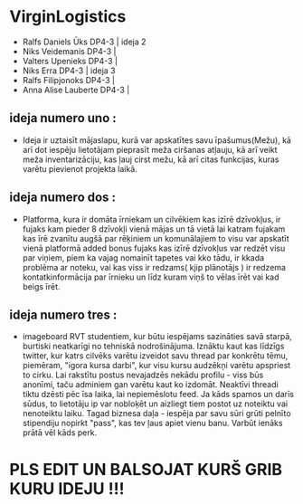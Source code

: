 # VirginLogistics

- Ralfs Daniels Ūks DP4-3 | ideja 2
- Niks Veidemanis DP4-3 |
- Valters Upenieks DP4-3 |
- Niks Erra DP4-3 | ideja 3
- Ralfs Filipjonoks DP4-3 |
- Anna Alise Lauberte DP4-3 |

## ideja numero uno :

- Ideja ir uztaisīt mājaslapu, kurā var apskatītes savu īpašumus(Mežu), kā arī dot iespēju lietotājam pieprasīt meža ciršanas atļauju, kā arī veikt meža inventarizāciju, kas ļauj cirst mežu, kā arī citas funkcijas, kuras varētu pievienot projekta laikā.

## ideja numero dos :

- Platforma, kura ir domāta īrniekam un cilvēkiem kas izīrē dzīvokļus, ir fujaks kam pieder 8 dzīvokļi vienā mājas un tā vietā lai katram fujakam kas īrē zvanītu augšā par rēķiniem un komunālajiem to visu var apskatīt vienā platformā added bonus fujaks kas izīrē dzīvokļus var redzēt visu par viņiem, piem ka vajag nomainīt tapetes vai kko tādu, ir kkada problēma ar noteku, vai kas viss ir redzams( kjip plānotājs ) ir redzema kontatkinformācija par īrnieku un līdz kuram viņš to vēlas īrēt vai kad beigs īrēt.

## ideja numero tres :

- imageboard RVT studentiem, kur būtu iespējams sazināties savā starpā, burtiski neatkarīgi no tehniskā nodrošinājuma. Iznāktu kaut kas līdzīgs twitter, kur katrs cilvēks varētu izveidot savu thread par konkrētu tēmu, piemēram, "igora kursa darbi", kur visu kursu audzēkņi varētu apspriest to cirku. Lai rakstītu postus nevajadzēs nekādu profilu - viss būs anonīmi, taču adminiem gan varētu kaut ko izdomāt. Neaktīvi threadi tiktu dzēsti pēc īsa laika, lai nepiemēslotu feed. Ja kāds spamos un darīs sūdus, to lietotāju ip var nobloķēt un aizliegt tiem postot uz noteiktu vai nenoteiktu laiku. 
Tagad biznesa daļa - iespēja par savu sūri grūti pelnīto stipendiju nopirkt "pass", kas tev ļaus apiet vienu banu. Varbūt ienāks prātā vēl kāds perk.

# PLS EDIT UN BALSOJAT KURŠ GRIB KURU IDEJU !!!
